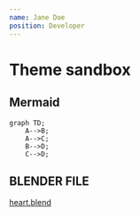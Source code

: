 ```yaml
---
name: Jane Doe
position: Developer
---
```


# Theme sandbox

## Mermaid

```mermaid
graph TD;
    A-->B;
    A-->C;
    B-->D;
    C-->D;
```


## BLENDER FILE

[heart.blend](https://github.com/tucano/blender4science/raw/main/course_material/3DBodyParts/heart.blend)